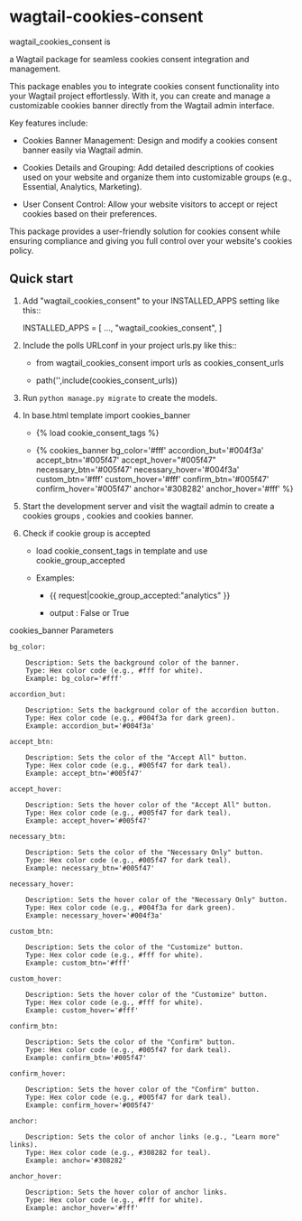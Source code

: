 wagtail-cookies-consent
============

wagtail_cookies_consent is

a Wagtail package for seamless cookies consent integration and management.

This package enables you to integrate cookies consent functionality into your Wagtail project effortlessly. With it, you can create and manage a customizable cookies banner directly from the Wagtail admin interface.

Key features include:

 - Cookies Banner Management: Design and modify a cookies consent banner easily via Wagtail admin.

 - Cookies Details and Grouping: Add detailed descriptions of cookies used on your website and organize them into customizable groups (e.g., Essential, Analytics, Marketing).

 - User Consent Control: Allow your website visitors to accept or reject cookies based on their preferences.

 
This package provides a user-friendly solution for cookies consent while ensuring compliance and giving you full control over your website's cookies policy.


Quick start
-----------

1. Add "wagtail_cookies_consent" to your INSTALLED_APPS setting like this::

    INSTALLED_APPS = [
        ...,
        "wagtail_cookies_consent",
    ]

2. Include the polls URLconf in your project urls.py like this::

   - from wagtail_cookies_consent import urls as cookies_consent_urls

   - path('',include(cookies_consent_urls))
   

3. Run ``python manage.py migrate`` to create the models.

4. In base.html template import cookies_banner
   - {% load cookie_consent_tags %}

   -  {% cookies_banner bg_color='#fff' accordion_but='#004f3a' accept_btn='#005f47' accept_hover="#005f47" necessary_btn='#005f47' necessary_hover='#004f3a' custom_btn='#fff' custom_hover='#fff' confirm_btn='#005f47' confirm_hover='#005f47' anchor='#308282' anchor_hover='#fff' %}
  
4. Start the development server and visit the wagtail admin to create a cookies groups , cookies and cookies banner.

5. Check if cookie group is  accepted 
    
    - load  cookie_consent_tags in template and use cookie_group_accepted
     
    - Examples:

       - {{ request|cookie_group_accepted:"analytics" }}

       - output : False or True


cookies_banner Parameters

    bg_color:
       
        Description: Sets the background color of the banner.
        Type: Hex color code (e.g., #fff for white).
        Example: bg_color='#fff'

    accordion_but:

        Description: Sets the background color of the accordion button.
        Type: Hex color code (e.g., #004f3a for dark green).
        Example: accordion_but='#004f3a'

    accept_btn:

        Description: Sets the color of the "Accept All" button.
        Type: Hex color code (e.g., #005f47 for dark teal).
        Example: accept_btn='#005f47'

    accept_hover:

        Description: Sets the hover color of the "Accept All" button.
        Type: Hex color code (e.g., #005f47 for dark teal).
        Example: accept_hover='#005f47'

    necessary_btn:

        Description: Sets the color of the "Necessary Only" button.
        Type: Hex color code (e.g., #005f47 for dark teal).
        Example: necessary_btn='#005f47'

    necessary_hover:

        Description: Sets the hover color of the "Necessary Only" button.
        Type: Hex color code (e.g., #004f3a for dark green).
        Example: necessary_hover='#004f3a'

    custom_btn:

        Description: Sets the color of the "Customize" button.
        Type: Hex color code (e.g., #fff for white).
        Example: custom_btn='#fff'

    custom_hover:

        Description: Sets the hover color of the "Customize" button.
        Type: Hex color code (e.g., #fff for white).
        Example: custom_hover='#fff'

    confirm_btn:

        Description: Sets the color of the "Confirm" button.
        Type: Hex color code (e.g., #005f47 for dark teal).
        Example: confirm_btn='#005f47'

    confirm_hover:

        Description: Sets the hover color of the "Confirm" button.
        Type: Hex color code (e.g., #005f47 for dark teal).
        Example: confirm_hover='#005f47'

    anchor:

        Description: Sets the color of anchor links (e.g., "Learn more" links).
        Type: Hex color code (e.g., #308282 for teal).
        Example: anchor='#308282'

    anchor_hover:

        Description: Sets the hover color of anchor links.
        Type: Hex color code (e.g., #fff for white).
        Example: anchor_hover='#fff'
